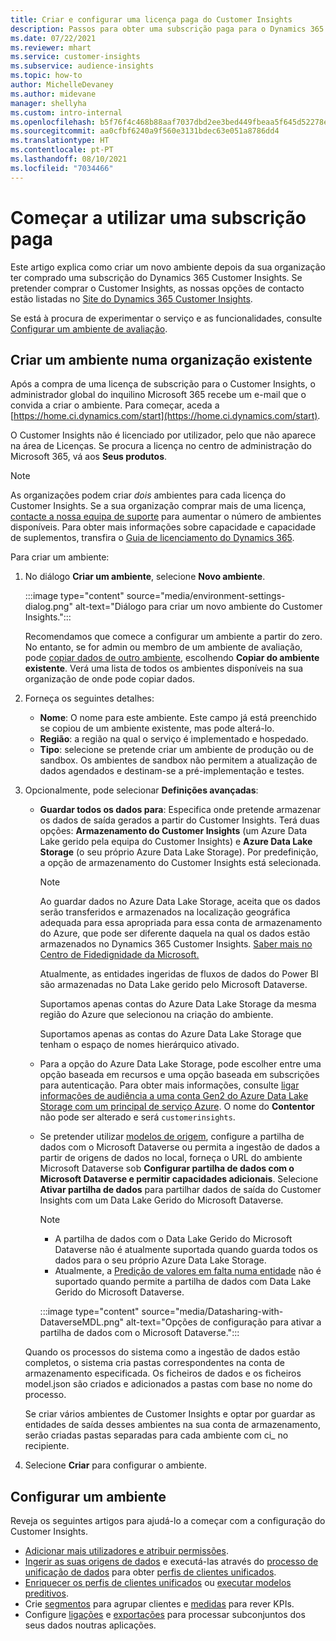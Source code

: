 ```yaml
---
title: Criar e configurar uma licença paga do Customer Insights
description: Passos para obter uma subscrição paga para o Dynamics 365 Customer Insights e configurá-lo.
ms.date: 07/22/2021
ms.reviewer: mhart
ms.service: customer-insights
ms.subservice: audience-insights
ms.topic: how-to
author: MichelleDevaney
ms.author: midevane
manager: shellyha
ms.custom: intro-internal
ms.openlocfilehash: b5f76f4c468b88aaf7037dbd2ee3bed449fbeaa5f645d52278eee05b36b4e328
ms.sourcegitcommit: aa0cfbf6240a9f560e3131bdec63e051a8786dd4
ms.translationtype: HT
ms.contentlocale: pt-PT
ms.lasthandoff: 08/10/2021
ms.locfileid: "7034466"
---
```

# <a name="get-started-with-a-paid-subscription"></a>Começar a utilizar uma subscrição paga

Este artigo explica como criar um novo ambiente depois da sua organização ter comprado uma subscrição do Dynamics 365 Customer Insights. Se pretender comprar o Customer Insights, as nossas opções de contacto estão listadas no [Site do Dynamics 365 Customer Insights](https://dynamics.microsoft.com/ai/customer-insights/). 

Se está à procura de experimentar o serviço e as funcionalidades, consulte [Configurar um ambiente de avaliação](get-started-trial.md).

## <a name="create-an-environment-in-an-existing-organization"></a>Criar um ambiente numa organização existente

Após a compra de uma licença de subscrição para o Customer Insights, o administrador global do inquilino Microsoft 365 recebe um e-mail que o convida a criar o ambiente. Para começar, aceda a [https://home.ci.dynamics.com/start](https://home.ci.dynamics.com/start). 

O Customer Insights não é licenciado por utilizador, pelo que não aparece na área de Licenças. Se procura a licença no centro de administração do Microsoft 365, vá aos **Seus produtos**. 

> [!NOTE]
> As organizações podem criar *dois* ambientes para cada licença do Customer Insights. Se a sua organização comprar mais de uma licença, [contacte a nossa equipa de suporte](https://go.microsoft.com/fwlink/?linkid=2079641) para aumentar o número de ambientes disponíveis. Para obter mais informações sobre capacidade e capacidade de suplementos, transfira o [Guia de licenciamento do Dynamics 365](https://go.microsoft.com/fwlink/?LinkId=866544).

Para criar um ambiente:

1. No diálogo **Criar um ambiente**, selecione **Novo ambiente**.

   :::image type="content" source="media/environment-settings-dialog.png" alt-text="Diálogo para criar um novo ambiente do Customer Insights.":::

   Recomendamos que comece a configurar um ambiente a partir do zero. No entanto, se for admin ou membro de um ambiente de avaliação, pode [copiar dados de outro ambiente](manage-environments.md#copy-the-environment-configuration), escolhendo **Copiar do ambiente existente**. Verá uma lista de todos os ambientes disponíveis na sua organização de onde pode copiar dados.

1. Forneça os seguintes detalhes:
   - **Nome**: O nome para este ambiente. Este campo já está preenchido se copiou de um ambiente existente, mas pode alterá-lo.
   - **Região**: a região na qual o serviço é implementado e hospedado.
   - **Tipo**: selecione se pretende criar um ambiente de produção ou de sandbox. Os ambientes de sandbox não permitem a atualização de dados agendados e destinam-se a pré-implementação e testes.
   
1. Opcionalmente, pode selecionar **Definições avançadas**:

   - **Guardar todos os dados para**: Especifica onde pretende armazenar os dados de saída gerados a partir do Customer Insights. Terá duas opções: **Armazenamento do Customer Insights** (um Azure Data Lake gerido pela equipa do Customer Insights) e **Azure Data Lake Storage** (o seu próprio Azure Data Lake Storage). Por predefinição, a opção de armazenamento do Customer Insights está selecionada.

     > [!NOTE]
     > Ao guardar dados no Azure Data Lake Storage, aceita que os dados serão transferidos e armazenados na localização geográfica adequada para essa apropriada para essa conta de armazenamento do Azure, que pode ser diferente daquela na qual os dados estão armazenados no Dynamics 365 Customer Insights. [Saber mais no Centro de Fidedignidade da Microsoft.](https://www.microsoft.com/trust-center)
     >
     > Atualmente, as entidades ingeridas de fluxos de dados do Power BI são armazenadas no Data Lake gerido pelo Microsoft Dataverse. 
     > 
     > Suportamos apenas contas do Azure Data Lake Storage da mesma região do Azure que selecionou na criação do ambiente. 
     > 
     > Suportamos apenas as contas do Azure Data Lake Storage que tenham o espaço de nomes hierárquico ativado.


   - Para a opção do Azure Data Lake Storage, pode escolher entre uma opção baseada em recursos e uma opção baseada em subscrições para autenticação. Para obter mais informações, consulte [ligar informações de audiência a uma conta Gen2 do Azure Data Lake Storage com um principal de serviço Azure](connect-service-principal.md). O nome do **Contentor** não pode ser alterado e será `customerinsights`.
   
   - Se pretender utilizar [modelos de origem](predictions-overview.md#out-of-box-models), configure a partilha de dados com o Microsoft Dataverse ou permita a ingestão de dados a partir de origens de dados no local, forneça o URL do ambiente Microsoft Dataverse sob **Configurar partilha de dados com o Microsoft Dataverse e permitir capacidades adicionais**. Selecione **Ativar partilha de dados** para partilhar dados de saída do Customer Insights com um Data Lake Gerido do Microsoft Dataverse.

     > [!NOTE]
     > - A partilha de dados com o Data Lake Gerido do Microsoft Dataverse não é atualmente suportada quando guarda todos os dados para o seu próprio Azure Data Lake Storage.
     > - Atualmente, a [Predição de valores em falta numa entidade](predictions.md) não é suportado quando permite a partilha de dados com Data Lake Gerido do Microsoft Dataverse.

     :::image type="content" source="media/Datasharing-with-DataverseMDL.png" alt-text="Opções de configuração para ativar a partilha de dados com o Microsoft Dataverse.":::

   Quando os processos do sistema como a ingestão de dados estão completos, o sistema cria pastas correspondentes na conta de armazenamento especificada. Os ficheiros de dados e os ficheiros model.json são criados e adicionados a pastas com base no nome do processo.

   Se criar vários ambientes de Customer Insights e optar por guardar as entidades de saída desses ambientes na sua conta de armazenamento, serão criadas pastas separadas para cada ambiente com ci_<environmentid> no recipiente.

1. Selecione **Criar** para configurar o ambiente. 

## <a name="configure-an-environment"></a>Configurar um ambiente

Reveja os seguintes artigos para ajudá-lo a começar com a configuração do Customer Insights. 

- [Adicionar mais utilizadores e atribuir permissões](permissions.md).
- [Ingerir as suas origens de dados](data-sources.md) e executá-las através do [processo de unificação de dados](data-unification.md) para obter [perfis de clientes unificados](customer-profiles.md).
- [Enriquecer os perfis de clientes unificados](enrichment-hub.md) ou [executar modelos preditivos](predictions-overview.md).
- Crie [segmentos](segments.md) para agrupar clientes e [medidas](measures.md) para rever KPIs.
- Configure [ligações](connections.md) e [exportações](export-destinations.md) para processar subconjuntos dos seus dados noutras aplicações.

